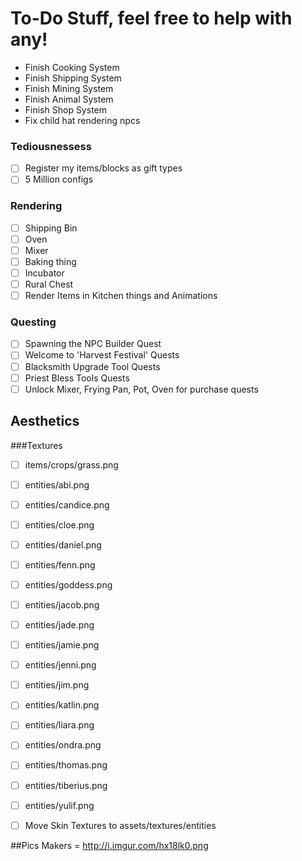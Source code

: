 # To-Do Stuff, feel free to help with any!
- Finish Cooking System
- Finish Shipping System
- Finish Mining System
- Finish Animal System
- Finish Shop System
- Fix child hat rendering npcs

### Tediousnessess
- [ ] Register my items/blocks as gift types
- [ ] 5 Million configs

### Rendering
- [ ] Shipping Bin
- [ ] Oven
- [ ] Mixer
- [ ] Baking thing
- [ ] Incubator
- [ ] Rural Chest
- [ ] Render Items in Kitchen things and Animations

### Questing
- [ ] Spawning the NPC Builder Quest
- [ ] Welcome to 'Harvest Festival' Quests
- [ ] Blacksmith Upgrade Tool Quests
- [ ] Priest Bless Tools Quests
- [ ] Unlock Mixer, Frying Pan, Pot, Oven for purchase quests

## Aesthetics 
###Textures
- [ ] items/crops/grass.png 
- [ ] entities/abi.png
- [ ] entities/candice.png
- [ ] entities/cloe.png
- [ ] entities/daniel.png
- [ ] entities/fenn.png
- [ ] entities/goddess.png
- [ ] entities/jacob.png
- [ ] entities/jade.png
- [ ] entities/jamie.png
- [ ] entities/jenni.png
- [ ] entities/jim.png
- [ ] entities/katlin.png
- [ ] entities/liara.png
- [ ] entities/ondra.png
- [ ] entities/thomas.png
- [ ] entities/tiberius.png
- [ ] entities/yulif.png

- [ ] Move Skin Textures to assets/textures/entities

##Pics
Makers = http://i.imgur.com/hx18lk0.png
